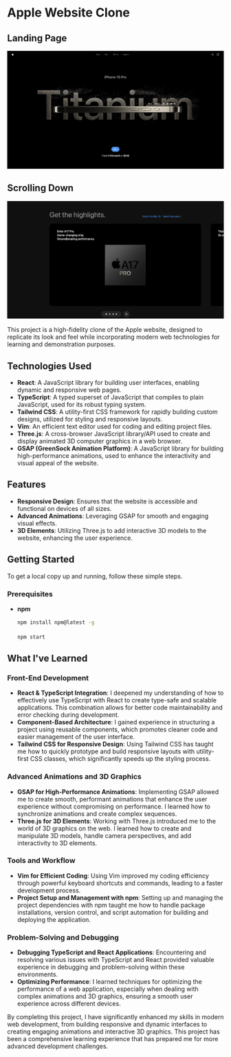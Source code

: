 # Apple Website Clone

## Landing Page
![Landing Page](./public/assets/images/LandingPage.png)

## Scrolling Down 
![Lower Page](./public/assets/images/LowerPage.png)

This project is a high-fidelity clone of the Apple website, designed to replicate its look and feel while incorporating modern web technologies for learning and demonstration purposes.

## Technologies Used
- **React**: A JavaScript library for building user interfaces, enabling dynamic and responsive web pages.
- **TypeScript**: A typed superset of JavaScript that compiles to plain JavaScript, used for its robust typing system.
- **Tailwind CSS**: A utility-first CSS framework for rapidly building custom designs, utilized for styling and responsive layouts.
- **Vim**: An efficient text editor used for coding and editing project files.
- **Three.js**: A cross-browser JavaScript library/API used to create and display animated 3D computer graphics in a web browser.
- **GSAP (GreenSock Animation Platform)**: A JavaScript library for building high-performance animations, used to enhance the interactivity and visual appeal of the website.

## Features
- **Responsive Design**: Ensures that the website is accessible and functional on devices of all sizes.
- **Advanced Animations**: Leveraging GSAP for smooth and engaging visual effects.
- **3D Elements**: Utilizing Three.js to add interactive 3D models to the website, enhancing the user experience.

## Getting Started
To get a local copy up and running, follow these simple steps.

### Prerequisites
- **npm**
  ```sh
  npm install npm@latest -g

  npm start


## What I've Learned

### Front-End Development
- **React & TypeScript Integration**: I deepened my understanding of how to effectively use TypeScript with React to create type-safe and scalable applications. This combination allows for better code maintainability and error checking during development.
- **Component-Based Architecture**: I gained experience in structuring a project using reusable components, which promotes cleaner code and easier management of the user interface.
- **Tailwind CSS for Responsive Design**: Using Tailwind CSS has taught me how to quickly prototype and build responsive layouts with utility-first CSS classes, which significantly speeds up the styling process.

### Advanced Animations and 3D Graphics
- **GSAP for High-Performance Animations**: Implementing GSAP allowed me to create smooth, performant animations that enhance the user experience without compromising on performance. I learned how to synchronize animations and create complex sequences.
- **Three.js for 3D Elements**: Working with Three.js introduced me to the world of 3D graphics on the web. I learned how to create and manipulate 3D models, handle camera perspectives, and add interactivity to 3D elements.

### Tools and Workflow
- **Vim for Efficient Coding**: Using Vim improved my coding efficiency through powerful keyboard shortcuts and commands, leading to a faster development process.
- **Project Setup and Management with npm**: Setting up and managing the project dependencies with npm taught me how to handle package installations, version control, and script automation for building and deploying the application.

### Problem-Solving and Debugging
- **Debugging TypeScript and React Applications**: Encountering and resolving various issues with TypeScript and React provided valuable experience in debugging and problem-solving within these environments.
- **Optimizing Performance**: I learned techniques for optimizing the performance of a web application, especially when dealing with complex animations and 3D graphics, ensuring a smooth user experience across different devices.

By completing this project, I have significantly enhanced my skills in modern web development, from building responsive and dynamic interfaces to creating engaging animations and interactive 3D graphics. This project has been a comprehensive learning experience that has prepared me for more advanced development challenges.

